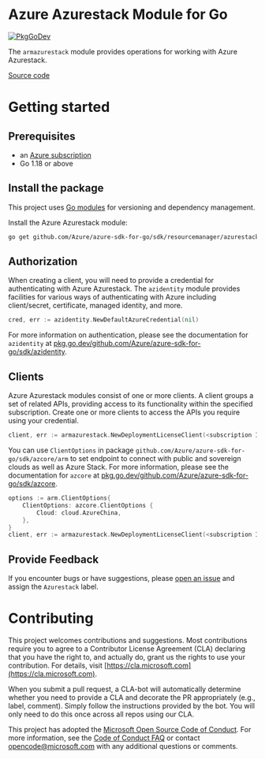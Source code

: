# Azure Azurestack Module for Go

[![PkgGoDev](https://pkg.go.dev/badge/github.com/Azure/azure-sdk-for-go/sdk/resourcemanager/azurestack/armazurestack)](https://pkg.go.dev/github.com/Azure/azure-sdk-for-go/sdk/resourcemanager/azurestack/armazurestack)

The `armazurestack` module provides operations for working with Azure Azurestack.

[Source code](https://github.com/Azure/azure-sdk-for-go/tree/main/sdk/resourcemanager/azurestack/armazurestack)

# Getting started

## Prerequisites

- an [Azure subscription](https://azure.microsoft.com/free/)
- Go 1.18 or above

## Install the package

This project uses [Go modules](https://github.com/golang/go/wiki/Modules) for versioning and dependency management.

Install the Azure Azurestack module:

```sh
go get github.com/Azure/azure-sdk-for-go/sdk/resourcemanager/azurestack/armazurestack
```

## Authorization

When creating a client, you will need to provide a credential for authenticating with Azure Azurestack.  The `azidentity` module provides facilities for various ways of authenticating with Azure including client/secret, certificate, managed identity, and more.

```go
cred, err := azidentity.NewDefaultAzureCredential(nil)
```

For more information on authentication, please see the documentation for `azidentity` at [pkg.go.dev/github.com/Azure/azure-sdk-for-go/sdk/azidentity](https://pkg.go.dev/github.com/Azure/azure-sdk-for-go/sdk/azidentity).

## Clients

Azure Azurestack modules consist of one or more clients.  A client groups a set of related APIs, providing access to its functionality within the specified subscription.  Create one or more clients to access the APIs you require using your credential.

```go
client, err := armazurestack.NewDeploymentLicenseClient(<subscription ID>, cred, nil)
```

You can use `ClientOptions` in package `github.com/Azure/azure-sdk-for-go/sdk/azcore/arm` to set endpoint to connect with public and sovereign clouds as well as Azure Stack. For more information, please see the documentation for `azcore` at [pkg.go.dev/github.com/Azure/azure-sdk-for-go/sdk/azcore](https://pkg.go.dev/github.com/Azure/azure-sdk-for-go/sdk/azcore).

```go
options := arm.ClientOptions{
    ClientOptions: azcore.ClientOptions {
        Cloud: cloud.AzureChina,
    },
}
client, err := armazurestack.NewDeploymentLicenseClient(<subscription ID>, cred, &options)
```

## Provide Feedback

If you encounter bugs or have suggestions, please
[open an issue](https://github.com/Azure/azure-sdk-for-go/issues) and assign the `Azurestack` label.

# Contributing

This project welcomes contributions and suggestions. Most contributions require
you to agree to a Contributor License Agreement (CLA) declaring that you have
the right to, and actually do, grant us the rights to use your contribution.
For details, visit [https://cla.microsoft.com](https://cla.microsoft.com).

When you submit a pull request, a CLA-bot will automatically determine whether
you need to provide a CLA and decorate the PR appropriately (e.g., label,
comment). Simply follow the instructions provided by the bot. You will only
need to do this once across all repos using our CLA.

This project has adopted the
[Microsoft Open Source Code of Conduct](https://opensource.microsoft.com/codeofconduct/).
For more information, see the
[Code of Conduct FAQ](https://opensource.microsoft.com/codeofconduct/faq/)
or contact [opencode@microsoft.com](mailto:opencode@microsoft.com) with any
additional questions or comments.